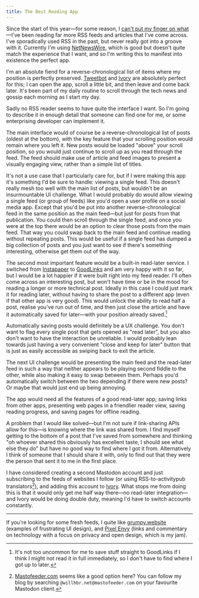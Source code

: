 ```yaml
---
title: The Best Reading App
---
```


Since the start of this year—for some reason, I [can't put my finger on what](https://www.theverge.com/2023/1/13/23553161/third-party-twitter-clients-apps-outage-twitterific-tweetbot)—I've been reading far more RSS feeds and articles that I've come across. I've sporadically used RSS in the past, but never really got into a groove with it. Currently I'm using [NetNewsWire][nnw], which is good but doesn't quite match the experience that I want, and so I'm writing this to manifest into existence the perfect app.

[nnw]: http://netnewswire.com

I'm an absolute fiend for a reverse-chronological list of items where my position is perfectly preserved. [Tweetbot][tweetbot] and [Ivory][ivory] are absolutely perfect for this; I can open the app, scroll a little bit, and then leave and come back later. It's been part of my daily routine to scroll through the tech news and gossip each morning as I start my day.

[tweetbot]: https://tapbots.com/tweetbot/
[ivory]: https://tapbots.com/ivory/

Sadly no RSS reader seems to have quite the interface I want. So I'm going to describe it in enough detail that someone can find one for me, or some enterprising developer can implement it.

The main interface would of course be a reverse-chronological list of posts (oldest at the bottom), with the key feature that your scrolling position would remain where you left it. New posts would be loaded "above" your scroll position, so you would just continue to scroll up as you read through the feed. The feed should make use of article and feed images to present a visually engaging view, rather than a simple list of titles.

It's not a use case that I particularly care for, but if I were making this app it's something I'd be sure to handle: viewing a single feed. This doesn't really mesh too well with the main list of posts, but wouldn't be an insurmountable UI challenge. What I would probably do would allow viewing a single feed (or group of feeds) like you'd open a user profile on a social media app. Except that you'd be put into another reverse-chronological feed in the same position as the main feed—but just for posts from that publication. You could then scroll through the single feed, and once you were at the top there would be an option to clear those posts from the main feed. That way you could swap back to the main feed and continue reading without repeating posts. This would be useful if a single feed has dumped a big collection of posts and you just want to see if there's something interesting, otherwise get them out of the way.

The second most important feature would be a built-in read-later service. I switched from [Instapaper](https://www.instapaper.com) to [GoodLinks](https://goodlinks.app) and am very happy with it so far, but I would be a lot happier if it were built right into my feed reader. I'll often come across an interesting post, but won't have time or be in the mood for reading a longer or more technical post. Ideally in this case I could just mark it for reading later, without having to share the post to a different app (even if that other app is very good). This would unlock the ability to read half a post, realise you've run out of time, and then just close the article and have it automatically saved for later—with your position already saved.[^position-saved]

[^position-saved]: It's not too uncommon for me to save stuff straight to GoodLinks if I think I might not read it in full immediately, so I don't have to find where I got up to later.

Automatically saving posts would definitely be a UX challenge. You don't want to flag every single post that gets opened as "read later", but you also don't want to have the interaction be unreliable. I would probably lean towards just having a very convenient "close and keep for later" button that is just as easily accessible as swiping back to exit the article.

The next UI challenge would be presenting the main feed and the read-later feed in such a way that neither appears to be playing second fiddle to the other, while also making it easy to swap between them. Perhaps you'd automatically switch between the two depending if there were new posts? Or maybe that would just end up being annoying.

The app would need all the features of a good read-later app; saving links from other apps, presenting web pages in a friendlier reader view, saving reading progress, and saving pages for offline reading.

A problem that I would like solved—but I'm not sure if link-sharing APIs allow for this—is knowing where the link was shared from. I find myself getting to the bottom of a post that I've saved from somewhere and thinking "oh whoever shared this obviously has excellent taste, I should see what else they do" but have no good way to find where I got it from. Alternatively I think of someone that I should share it with, only to find out that they were the person that sent it to me in the first place.

I have considered creating a second Mastodon account and just subscribing to the feeds of websites I follow (or using RSS-to-activitypub translators[^mastofeeder]), and adding this account to [Ivory][ivory]. What stops me from doing this is that it would only get me half way there—no read-later integration—and Ivory would be doing double duty, meaning I'd have to switch accounts constantly.

[^mastofeeder]: [Mastofeeder.com](https://mastofeeder.com) seems like a good option here? You can follow my blog by searching `@willhbr.net@mastofeeder.com` on your favourite Mastodon client.

---

If you're looking for some fresh feeds, I quite like [grumpy.website](https://grumpy.website) (examples of frustrating UI design), and [Pixel Envy](https://pxlnv.com/) (links and commentary on technology with a focus on privacy and open design, which is my jam).

